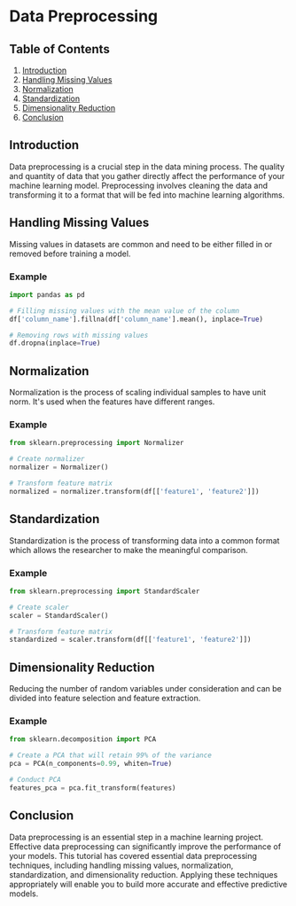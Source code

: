 # Data Preprocessing

## Table of Contents

1. [Introduction](#introduction)
2. [Handling Missing Values](#handling-missing-values)
3. [Normalization](#normalization)
4. [Standardization](#standardization)
5. [Dimensionality Reduction](#dimensionality-reduction)
6. [Conclusion](#conclusion)

## Introduction

Data preprocessing is a crucial step in the data mining process. The quality and quantity of data that you gather directly affect the performance of your machine learning model. Preprocessing involves cleaning the data and transforming it to a format that will be fed into machine learning algorithms.

## Handling Missing Values

Missing values in datasets are common and need to be either filled in or removed before training a model.

### Example

```python
import pandas as pd

# Filling missing values with the mean value of the column
df['column_name'].fillna(df['column_name'].mean(), inplace=True)

# Removing rows with missing values
df.dropna(inplace=True)
```

## Normalization

Normalization is the process of scaling individual samples to have unit norm. It's used when the features have different ranges.

### Example

```python
from sklearn.preprocessing import Normalizer

# Create normalizer
normalizer = Normalizer()

# Transform feature matrix
normalized = normalizer.transform(df[['feature1', 'feature2']])
```

## Standardization

Standardization is the process of transforming data into a common format which allows the researcher to make the meaningful comparison.

### Example

```python
from sklearn.preprocessing import StandardScaler

# Create scaler
scaler = StandardScaler()

# Transform feature matrix
standardized = scaler.transform(df[['feature1', 'feature2']])
```

## Dimensionality Reduction

Reducing the number of random variables under consideration and can be divided into feature selection and feature extraction.

### Example

```python
from sklearn.decomposition import PCA

# Create a PCA that will retain 99% of the variance
pca = PCA(n_components=0.99, whiten=True)

# Conduct PCA
features_pca = pca.fit_transform(features)
```

## Conclusion

Data preprocessing is an essential step in a machine learning project. Effective data preprocessing can significantly improve the performance of your models. This tutorial has covered essential data preprocessing techniques, including handling missing values, normalization, standardization, and dimensionality reduction. Applying these techniques appropriately will enable you to build more accurate and effective predictive models.


